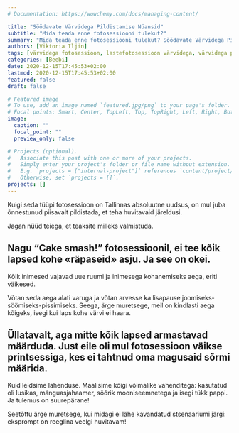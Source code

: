 ```yaml
---
# Documentation: https://wowchemy.com/docs/managing-content/

title: "Söödavate Värvidega Pildistamise Nüansid"
subtitle: "Mida teada enne fotosessiooni tulekut?"
summary: "Mida teada enne fotosessiooni tulekut? Söödavate Värvidega Pildistamise Nüansid"
authors: [Viktoria Iljin]
tags: [värvidega fotosessioon, lastefotosessioon värvidega, värvidega pildistamine]
categories: [Beebi]
date: 2020-12-15T17:45:53+02:00
lastmod: 2020-12-15T17:45:53+02:00
featured: false
draft: false

# Featured image
# To use, add an image named `featured.jpg/png` to your page's folder.
# Focal points: Smart, Center, TopLeft, Top, TopRight, Left, Right, BottomLeft, Bottom, BottomRight.
image:
  caption: ""
  focal_point: ""
  preview_only: false

# Projects (optional).
#   Associate this post with one or more of your projects.
#   Simply enter your project's folder or file name without extension.
#   E.g. `projects = ["internal-project"]` references `content/project/deep-learning/index.md`.
#   Otherwise, set `projects = []`.
projects: []
---
```

Kuigi seda tüüpi fotosessioon on Tallinnas absoluutne uudsus, on mul juba õnnestunud piisavalt pildistada, et teha huvitavaid järeldusi.

Jagan nüüd teiega, et teaksite milleks valmistuda.

## Nagu “Cake smash!” fotosessioonil, ei tee kõik lapsed kohe «räpaseid» asju. Ja see on okei.

Kõik inimesed vajavad uue ruumi ja inimesega kohanemiseks aega, eriti väikesed.

Võtan seda aega alati varuga ja võtan arvesse ka lisapause joomiseks-söömiseks-pissimiseks. Seega, ärge muretsege, meil on kindlasti aega kõigeks, isegi kui laps kohe värvi ei haara.

## Üllatavalt, aga mitte kõik lapsed armastavad määrduda. Just eile oli mul fotosessioon väikse printsessiga, kes ei tahtnud oma magusaid sõrmi määrida.

Kuid leidsime lahenduse. Maalisime kõigi võimalike vahenditega: kasutatud oli lusikas, mänguasjahaamer, sõõrik mooniseemnetega ja isegi tükk pappi. Ja tulemus on suurepärane!

Seetõttu ärge muretsege, kui midagi ei lähe kavandatud stsenaariumi järgi: eksprompt on reeglina veelgi huvitavam!